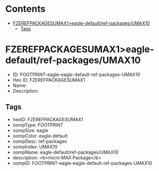 



Contents
========

* [FZEREFPACKAGESUMAX1>eagle-default/ref-packages/UMAX10](#fzerefpackagesumax1eagle-defaultref-packagesumax10)
	* [Tags](#tags)

# FZEREFPACKAGESUMAX1>eagle-default/ref-packages/UMAX10

- ID: FOOTPRINT-eagle-eagle-default-ref-packages-UMAX10
- Hex ID: FZEREFPACKAGESUMAX1
- Name: 
- Description: 

## Tags

- hexID: FZEREFPACKAGESUMAX1
- oompType: FOOTPRINT
- oompSize: eagle
- oompColor: eagle-default
- oompDesc: ref-packages
- oompIndex: UMAX10
- oompName: eagle-default/ref-packages/UMAX10
- description: &lt;b&gt;micro MAX Package&lt;/b&gt;
- oompID: FOOTPRINT-eagle-eagle-default-ref-packages-UMAX10
